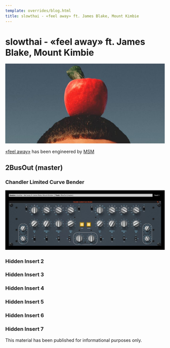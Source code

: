 ```yaml
---
template: overrides/blog.html
title: slowthai - «feel away» ft. James Blake, Mount Kimbie
---
```


# slowthai - «feel away» ft. James Blake, Mount Kimbie
[![Cover][1]][1]

[1]: assets/images/chains/009-slowthai-feel-away/cover.jpg

[«feel away»][2] has been engineered by [MSM][3]

[2]: https://www.youtube.com/watch?v=oXx2TczveMI
[3]: http://www.msmengineer.com/

## 2BusOut (master)

### Chandler Limited Curve Bender
[![Chandler Limited Curve Bender][4]][4]

[4]: assets/images/chains/009-slowthai-feel-away/bus/2busout/001-chandler-limited-curve-bender.jpg

### Hidden Insert 2

### Hidden Insert 3

### Hidden Insert 4

### Hidden Insert 5

### Hidden Insert 6

### Hidden Insert 7

[^1]:
This material has been published for informational purposes only.